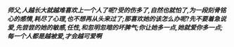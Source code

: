 ***师父,人越长大就越难喜欢上一个人了呢?受的伤多了,自然也就怕了,为一段刻骨铭心的感情,耗尽了心理,也不想再从头来过了;那喜欢她的该怎么办呢?先不要着急说爱,先尝尝的她的敏感,任性,和忽明忽暗的坏脾气;你让她多一点,她就爱你多一点;每一个人都是越被爱,才会越可爱啊***